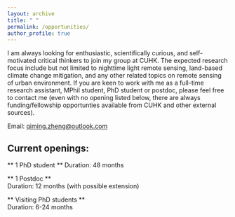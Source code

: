 ```yaml
---
layout: archive
title: " "
permalink: /opportunities/
author_profile: true
---
```


I am always looking for enthusiastic, scientifically curious, and self-motivated critical thinkers to join my group at CUHK. The expected research focus include but not limited to nighttime light remote sensing, land-based climate change mitigation, and any other related topics on remote sensing of urban environment. If you are keen to work with me as a full-time research assistant, MPhil student, PhD student or postdoc, please feel free to contact me (even with no opening listed below, there are always funding/fellowship opportunties available from CUHK and other external sources). 

Email: qiming.zheng@outlook.com

## Current openings: 
** 1 PhD student **
Duration: 48 months

** 1 Postdoc **    
Duration: 12 months (with possible extension)

** Visiting PhD students **    
Duration: 6-24 months
